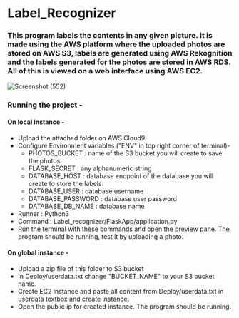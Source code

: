 # Label_Recognizer
### This program labels the contents in any given picture. It is made using the AWS platform where the uploaded photos are stored on AWS S3, labels are generated using AWS Rekognition and the labels generated for the photos are stored in AWS RDS. All of this is viewed on a web interface using AWS EC2.

![Screenshot (552)](https://user-images.githubusercontent.com/28104166/99189260-5d56c280-2786-11eb-9879-dc182932fd68.png)

### Running the project -
#### On local Instance - 
- Upload the attached folder on AWS Cloud9.
- Configure Environment variables ("ENV" in top right corner of terminal)-
  - PHOTOS_BUCKET : name of the S3 bucket you will create to save the photos
  - FLASK_SECRET : any alphanumeric string
  - DATABASE_HOST : database endpoint of the database you will create to store the labels 
  - DATABASE_USER : database username 
  - DATABASE_PASSWORD : database user password
  - DATABASE_DB_NAME : database name 
- Runner : Python3
- Command : Label_recognizer/FlaskApp/application.py
- Run the terminal with these commands and open the preview pane. The program should be running, test it by uploading a photo.

#### On global instance - 
- Upload a zip file of this folder to S3 bucket
- In Deploy/userdata.txt change "BUCKET_NAME" to your S3 bucket name.
- Create EC2 instance and paste all content from Deploy/userdata.txt in userdata textbox and create instance.
- Open the public ip for created instance. The program should be running. 



